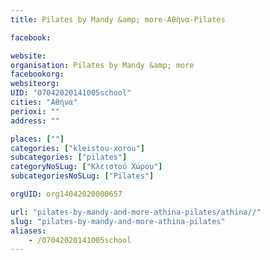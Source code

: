 ```yaml
---
title: Pilates by Mandy &amp; more-Αθήνα-Pilates

facebook:

website:
organisation: Pilates by Mandy &amp; more
facebookorg:
websiteorg:
UID: "07042020141005school"
cities: "Αθήνα"
perioxi: ""
address: ""

places: [""]
categories: ["kleistou-xorou"]
subcategories: ["pilates"]
categoryNoSLug: ["Κλειστού Χώρου"]
subcategoriesNoSLug: ["Pilates"]

orgUID: org14042020000657

url: "pilates-by-mandy-and-more-athina-pilates/athina//"
slug: "pilates-by-mandy-and-more-athina-pilates"
aliases:
    - /07042020141005school
---
```





